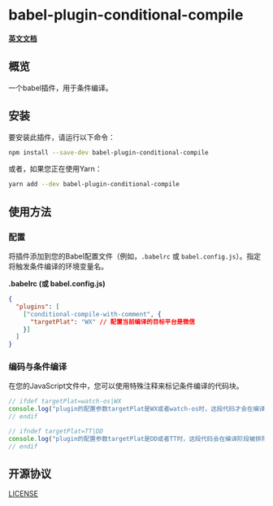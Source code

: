 
# babel-plugin-conditional-compile
**[英文文档](README.md)**

## 概览

一个babel插件，用于条件编译。

## 安装

要安装此插件，请运行以下命令：

```bash
npm install --save-dev babel-plugin-conditional-compile
```

或者，如果您正在使用Yarn：

```bash
yarn add --dev babel-plugin-conditional-compile
```

## 使用方法

### 配置

将插件添加到您的Babel配置文件（例如，`.babelrc` 或 `babel.config.js`）。指定将触发条件编译的环境变量名。

**.babelrc (或 babel.config.js)**

```json
{
  "plugins": [
    ["conditional-compile-with-comment", {
      "targetPlat": "WX" // 配置当前编译的目标平台是微信
    }]
  ]
}
```

### 编码与条件编译

在您的JavaScript文件中，您可以使用特殊注释来标记条件编译的代码块。

```javascript
// ifdef targetPlat=watch-os|WX
console.log("plugin的配置参数targetPlat是WX或者watch-os时，这段代码才会在编译阶段被保留下来");
// endif

// ifndef targetPlat=TT|DD
console.log("plugin的配置参数targetPlat是DD或者TT时，这段代码会在编译阶段被排除掉");
// endif
```

## 开源协议
[LICENSE](LICENSE)